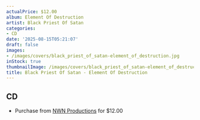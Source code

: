 ```yaml
---
actualPrice: $12.00
album: Element Of Destruction
artist: Black Priest Of Satan
categories:
- CD
date: '2025-08-15T05:21:07'
draft: false
images:
- /images/covers/black_priest_of_satan-element_of_destruction.jpg
inStock: true
thumbnailImage: /images/covers/black_priest_of_satan-element_of_destruction-thumb.jpg
title: Black Priest Of Satan - Element Of Destruction
---
```


## CD
* Purchase from [NWN Productions](http://shop.nwnprod.com/index.php?route=product/product&path=93&product_id=55030&sort=pd.name&order=ASC) for $12.00
